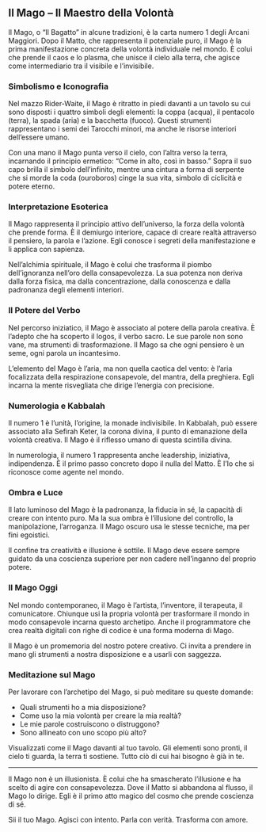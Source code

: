 ## Il Mago – Il Maestro della Volontà

Il Mago, o “Il Bagatto” in alcune tradizioni, è la carta numero 1 degli Arcani Maggiori. Dopo il Matto, che rappresenta il potenziale puro, il Mago è la prima manifestazione concreta della volontà individuale nel mondo. È colui che prende il caos e lo plasma, che unisce il cielo alla terra, che agisce come intermediario tra il visibile e l’invisibile.

### Simbolismo e Iconografia

Nel mazzo Rider-Waite, il Mago è ritratto in piedi davanti a un tavolo su cui sono disposti i quattro simboli degli elementi: la coppa (acqua), il pentacolo (terra), la spada (aria) e la bacchetta (fuoco). Questi strumenti rappresentano i semi dei Tarocchi minori, ma anche le risorse interiori dell’essere umano.

Con una mano il Mago punta verso il cielo, con l’altra verso la terra, incarnando il principio ermetico: “Come in alto, così in basso.” Sopra il suo capo brilla il simbolo dell’infinito, mentre una cintura a forma di serpente che si morde la coda (ouroboros) cinge la sua vita, simbolo di ciclicità e potere eterno.

### Interpretazione Esoterica

Il Mago rappresenta il principio attivo dell’universo, la forza della volontà che prende forma. È il demiurgo interiore, capace di creare realtà attraverso il pensiero, la parola e l’azione. Egli conosce i segreti della manifestazione e li applica con sapienza.

Nell’alchimia spirituale, il Mago è colui che trasforma il piombo dell’ignoranza nell’oro della consapevolezza. La sua potenza non deriva dalla forza fisica, ma dalla concentrazione, dalla conoscenza e dalla padronanza degli elementi interiori.

### Il Potere del Verbo

Nel percorso iniziatico, il Mago è associato al potere della parola creativa. È l’adepto che ha scoperto il logos, il verbo sacro. Le sue parole non sono vane, ma strumenti di trasformazione. Il Mago sa che ogni pensiero è un seme, ogni parola un incantesimo.

L’elemento del Mago è l’aria, ma non quella caotica del vento: è l’aria focalizzata della respirazione consapevole, del mantra, della preghiera. Egli incarna la mente risvegliata che dirige l’energia con precisione.

### Numerologia e Kabbalah

Il numero 1 è l’unità, l’origine, la monade indivisibile. In Kabbalah, può essere associato alla Sefirah Keter, la corona divina, il punto di emanazione della volontà creativa. Il Mago è il riflesso umano di questa scintilla divina.

In numerologia, il numero 1 rappresenta anche leadership, iniziativa, indipendenza. È il primo passo concreto dopo il nulla del Matto. È l’Io che si riconosce come agente nel mondo.

### Ombra e Luce

Il lato luminoso del Mago è la padronanza, la fiducia in sé, la capacità di creare con intento puro. Ma la sua ombra è l’illusione del controllo, la manipolazione, l’arroganza. Il Mago oscuro usa le stesse tecniche, ma per fini egoistici.

Il confine tra creatività e illusione è sottile. Il Mago deve essere sempre guidato da una coscienza superiore per non cadere nell’inganno del proprio potere.

### Il Mago Oggi

Nel mondo contemporaneo, il Mago è l’artista, l’inventore, il terapeuta, il comunicatore. Chiunque usi la propria volontà per trasformare il mondo in modo consapevole incarna questo archetipo. Anche il programmatore che crea realtà digitali con righe di codice è una forma moderna di Mago.

Il Mago è un promemoria del nostro potere creativo. Ci invita a prendere in mano gli strumenti a nostra disposizione e a usarli con saggezza.

### Meditazione sul Mago

Per lavorare con l’archetipo del Mago, si può meditare su queste domande:

- Quali strumenti ho a mia disposizione?
- Come uso la mia volontà per creare la mia realtà?
- Le mie parole costruiscono o distruggono?
- Sono allineato con uno scopo più alto?

Visualizzati come il Mago davanti al tuo tavolo. Gli elementi sono pronti, il cielo ti guarda, la terra ti sostiene. Tutto ciò di cui hai bisogno è già in te.

---

Il Mago non è un illusionista. È colui che ha smascherato l’illusione e ha scelto di agire con consapevolezza. Dove il Matto si abbandona al flusso, il Mago lo dirige. Egli è il primo atto magico del cosmo che prende coscienza di sé.

Sii il tuo Mago. Agisci con intento. Parla con verità. Trasforma con amore.